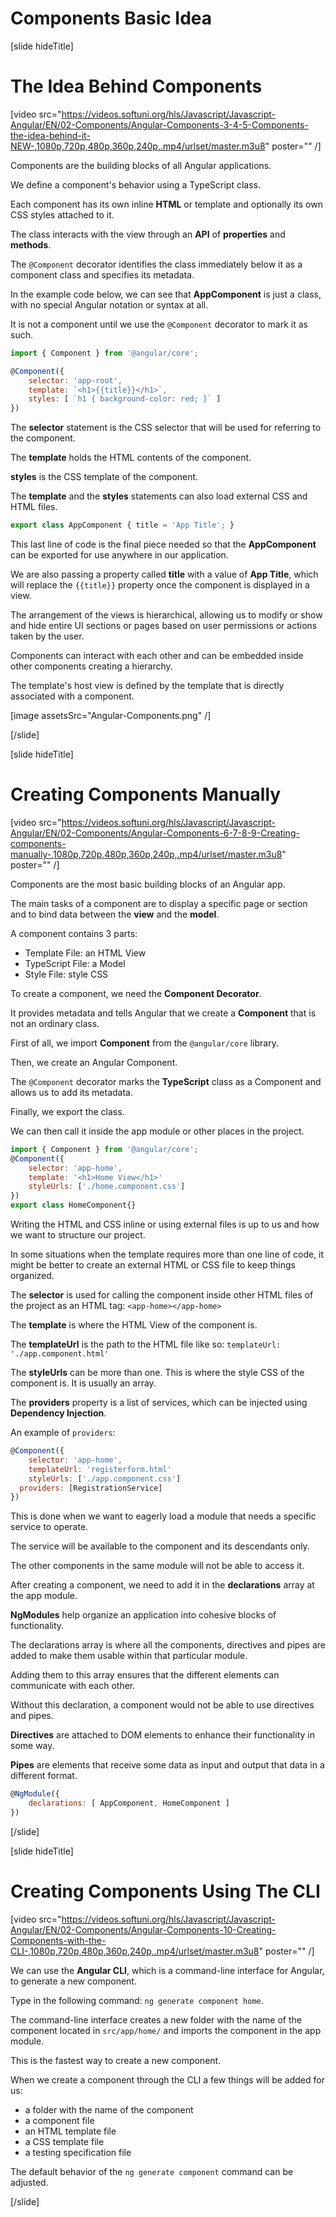 # Components Basic Idea

[slide hideTitle]

# The Idea Behind Components

[video src="https://videos.softuni.org/hls/Javascript/Javascript-Angular/EN/02-Components/Angular-Components-3-4-5-Components-the-idea-behind-it-NEW-,1080p,720p,480p,360p,240p,.mp4/urlset/master.m3u8" poster="" /]

Components are the building blocks of all Angular applications. 

We define a component's behavior using a TypeScript class.

Each component has its own inline **HTML** or template and optionally its own CSS styles attached to it.

The class interacts with the view through an **API** of **properties** and **methods**.

The `@Component` decorator identifies the class immediately below it as a component class and specifies its metadata. 

In the example code below, we can see that **AppComponent** is just a class, with no special Angular notation or syntax at all. 

It is not a component until we use the `@Component` decorator to mark it as such.

```js
import { Component } from '@angular/core';
```

```js
@Component({
    selector: 'app-root',
    template: `<h1>{{title}}</h1>`,
    styles: [ `h1 { background-color: red; }` ]
})
```

The **selector** statement is the CSS selector that will be used for referring to the component.

The **template** holds the HTML contents of the component.


**styles** is the CSS template of the component. 

The **template** and the **styles** statements can also load external CSS and HTML files.


```js
export class AppComponent { title = 'App Title'; }
```

This last line of code is the final piece needed so that the **AppComponent** can be exported for use anywhere in our application.

We are also passing a property called **title** with a value of **App Title**, which will replace the `{{title}}` property once the component is displayed in a view.

The arrangement of the views is hierarchical, allowing us to modify or show and hide entire UI sections or pages based on user permissions or actions taken by the user.

Components can interact with each other and can be embedded inside other components creating a hierarchy.

The template's host view is defined by the template that is directly associated with a component.

[image assetsSrc="Angular-Components.png" /]

[/slide]

[slide hideTitle]

# Creating Components Manually

[video src="https://videos.softuni.org/hls/Javascript/Javascript-Angular/EN/02-Components/Angular-Components-6-7-8-9-Creating-components-manually-,1080p,720p,480p,360p,240p,.mp4/urlset/master.m3u8" poster="" /]

Components are the most basic building blocks of an Angular app.

The main tasks of a component are to display a specific page or section and to bind data between the **view** and the **model**.

A component contains 3 parts:

- Template File: an HTML View
- TypeScript File: a Model
- Style File: style CSS

To create a component, we need the **Component Decorator**. 

It provides metadata and tells Angular that we create a **Component** that is not an ordinary class.

First of all, we import **Component** from the `@angular/core` library. 

Then, we create an Angular Component.

The `@Component` decorator marks the **TypeScript** class as a Component and allows us to add its metadata.

Finally, we export the class.

We can then call it inside the app module or other places in the project.

```js
import { Component } from '@angular/core';
@Component({
    selector: 'app-home',
    template: '<h1>Home View</h1>'
    styleUrls: ['./home.component.css']
})
export class HomeComponent{}
```

Writing the HTML and CSS inline or using external files is up to us and how we want to structure our project. 

In some situations when the template requires more than one line of code, it might be better to create an external HTML or CSS file to keep things organized.

The **selector** is used for calling the component inside other HTML files of the project as an HTML tag: `<app-home></app-home>`

The **template** is where the HTML View of the component is.

The **templateUrl** is the path to the HTML file like so: `templateUrl: './app.component.html'`

The **styleUrls** can be more than one. This is where the style CSS of the component is. It is usually an array.

The **providers** property is a list of services, which can be injected using **Dependency Injection**.

An example of `providers`:

```js
@Component({
    selector: 'app-home',
    templateUrl: 'registerform.html'
    styleUrls: ['./app.component.css']
  providers: [RegistrationService]
})
```

This is done when we want to eagerly load a module that needs a specific service to operate.

The service will be available to the component and its descendants only.

The other components in the same module will not be able to access it.

After creating a component, we need to add it in the **declarations** array at the app module.

**NgModules** help organize an application into cohesive blocks of functionality.

The declarations array is where all the components, directives and pipes are added to make them usable within that particular module.

Adding them to this array ensures that the different elements can communicate with each other.

Without this declaration, a component would not be able to use directives and pipes.

**Directives** are attached to DOM elements to enhance their functionality in some way.

**Pipes** are elements that receive some data as input and output that data in a different format.

```js
@NgModule({
    declarations: [ AppComponent, HomeComponent ]
})
```

[/slide]

[slide hideTitle]

# Creating Components Using The CLI

[video src="https://videos.softuni.org/hls/Javascript/Javascript-Angular/EN/02-Components/Angular-Components-10-Creating-Components-with-the-CLI-,1080p,720p,480p,360p,240p,.mp4/urlset/master.m3u8" poster="" /]

We can use the **Angular CLI**, which is a command-line interface for Angular, to generate a new component.

Type in the following command: `ng generate component home`.

The command-line interface creates a new folder with the name of the component located in `src/app/home/` and imports the component in the app module.

This is the fastest way to create a new component.

When we create a component through the CLI a few things will be added for us:
- a folder with the name of the component
- a component file
- an HTML template file
- a CSS template file
- a testing specification file

The default behavior of the `ng generate component` command can be adjusted.

[/slide]

